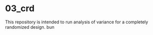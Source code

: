 # 03_crd

This repository is intended to run analysis of variance for a completely randomized design. 
bun
